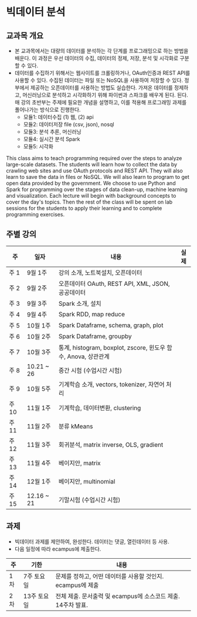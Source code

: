 # 빅데이터 분석

## 교과목 개요

* 본 교과목에서는 대량의 데이터를 분석하는 각 단계를 프로그래밍으로 하는 방법을 배운다.
이 과정은 우선 데이터의 수집, 데이터의 정제, 저장, 분석 및 시각화로 구분할 수 있다.
* 데이터를 수집하기 위해서는 웹사이트를 크롤링하거나, OAuth인증과 REST API를 사용할 수 있다.
수집된 데이터는 파일 또는 NoSQL을 사용하여 저장할 수 있다.
정부에서 제공하는 오픈데이터를 사용하는 방법도 실습한다.
가져온 데이터를 정제하고, 머신러닝으로 분석하고 시각화하기 위해 파이썬과 스파크를 배우게 된다.
된다. 매 강의 초반부는 주제에 필요한 개념을 설명하고, 이를 적용해 프로그래밍 과제를 풀어나가는 방식으로 진행한다.
    * 모듈1: 데이터수집 (1) 웹, (2) api
    * 모듈2: 데이터저장 file (csv, json), nosql
    * 모듈3: 분석 추론, 머신러닝
    * 모듈4: 실시간 분석 Spark
    * 모듈5: 시각화

This class aims to teach programming required over the steps to analyze large-scale datasets.
The students will learn how to collect the data by crawling web sites and use OAuth protocols and REST API.
They will also learn to save the data in files or NoSQL.
We will also learn to program to get open data provided by the government.
We choose to use Python and Spark for programming over the stages of data clean-up, machine learning and visualization.
Each lecture will begin with background concepts to cover the day's topics.
Then the rest of the class will be spent on lab sessions for the students to apply their learning and to complete programming exercises.

## 주별 강의

주 | 일자 | 내용 | 실제
-----|-----|-----|-----
주 1 |  9월 1주 | 강의 소개, 노트북설치, 오픈데이터
주 2 |  9월 2주 | 오픈데이터 OAuth, REST API, XML, JSON, 공공데이터
주 3 |  9월 3주 | Spark 소개, 설치
주 4 |  9월 4주 | Spark RDD, map reduce
주 5 |  10월 1주 | Spark Dataframe, schema, graph, plot
주 6 |  10월 2주 | Spark Dataframe, groupby
주 7 |  10월 3주 | 통계, histogram, boxplot, zscore, 윈도우 함수, Anova, 상관관계
주 8 |  10.21 ~ 26 | 중간 시험 (수업시간 시험)
주 9 |  10월 5주 | 기계학습 소개, vectors, tokenizer, 자연어 처리
주 10 |  11월 1주 | 기계학습, 데이터변환, clustering
주 11 |  11월 2주 | 분류 kMeans
주 12 |  11월 3주 | 회귀분석, matrix inverse, OLS, gradient
주 13 |  11월 4주 | 베이지안, matrix
주 14 |  12월 1주 | 베이지안, multinomial
주 15 |  12.16 ~ 21 | 기말시험 (수업시간 시험)

## 과제
* 빅데이터 과제를 제안하여, 완성한다. 데이터는 댓글, 열린데이터 등 사용.
* 다음 일정에 따라 ecampus에 제출한다.

주 | 기한 | 내용
-----|-----|-----
1차 | 7주 토요일 | 문제를 정하고, 어떤 데이터를 사용할 것인지. ecampus에 제출
2차 | 13주 토요일 | 전체 제출. 문서출력 및 ecampus에 소스코드 제출. 14주차 발표.


